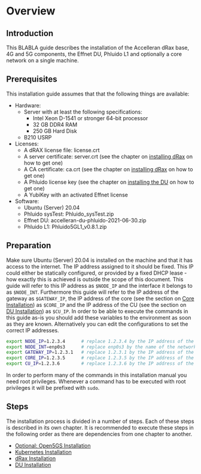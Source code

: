 # Overview

## Introduction

This BLABLA guide describes the installation of the Accelleran dRax base, 4G and 5G components, the Effnet DU, Phluido L1 and optionally a core network on a single machine.

## Prerequisites

This installation guide assumes that that the following things are available:

* Hardware:
	* Server with at least the following specifications:
		* Intel Xeon D-1541 or stronger 64-bit processor
		* 32 GB DDR4 RAM
		* 250 GB Hard Disk
	* B210 USRP
* Licenses:
	* A dRAX license file: license.crt
	* A server certificate: server.crt (see the chapter on [installing dRax](/drax-docs/drax-install/) on how to get one)
	* A CA certificate: ca.crt (see the chapter on [installing dRax](/drax-docs/drax-install/) on how to get one)
	* A Phluido license key (see the chapter on [installing the DU](/drax-docs/du-install/) on how to get one)
	* A YubiKey with an activated Effnet license
* Software:
	* Ubuntu (Server) 20.04
	* Phluido sysTest: Phluido_sysTest.zip
	* Effnet DU: accelleran-du-phluido-2021-06-30.zip
	* Phluido L1: Phluido5GL1_v0.8.1.zip

## Preparation

Make sure Ubuntu (Server) 20.04 is installed on the machine and that it has access to the internet.
The IP address assigned to it should be fixed.
This IP could either be statically configured, or provided by a fixed DHCP lease - how exactly this is achieved is outside the scope of this document.
This guide will refer to this IP address as `$NODE_IP` and the interface it belongs to as `$NODE_INT`.
Furthermore this guide will refer to the IP address of the gateway as `$GATEWAY_IP`, the IP address of the core (see the section on [Core Installation](/drax-docs/du-install/)) as `$CORE_IP` and the IP address of the CU (see the section on [DU Installation](/drax-docs/du-install/)) as `$CU_IP`.
In order to be able to execute the commands in this guide as-is you should add these variables to the environment as soon as they are known.
Alternatively you can edit the configurations to set the correct IP addresses.

``` bash
export NODE_IP=1.2.3.4      # replace 1.2.3.4 by the IP address of the node
export NODE_INT=enp0s3      # replace enp0s3 by the name of the network interface that has IP $NODE_IP
export GATEWAY_IP=1.2.3.1   # replace 1.2.3.1 by the IP address of the gateway
export CORE_IP=1.2.3.5      # replace 1.2.3.5 by the IP address of the core
export CU_IP=1.2.3.6        # replace 1.2.3.6 by the IP address of the CU
```

In order to perform many of the commands in this installation manual you need root privileges.
Whenever a command has to be executed with root privileges it will be prefixed with `sudo`.

## Steps

The installation process is divided in a number of steps.
Each of these steps is described in its own chapter.
It is recommended to execute these steps in the following order as there are dependencies from one chapter to another.

* [Optional: Open5GS Installation](/drax-docs/core-install/)
* [Kubernetes Installation](/drax-docs/kubernetes-install/)
* [dRax Installation](/drax-docs/drax-install/)
* [DU Installation](/drax-docs/du-install/)

